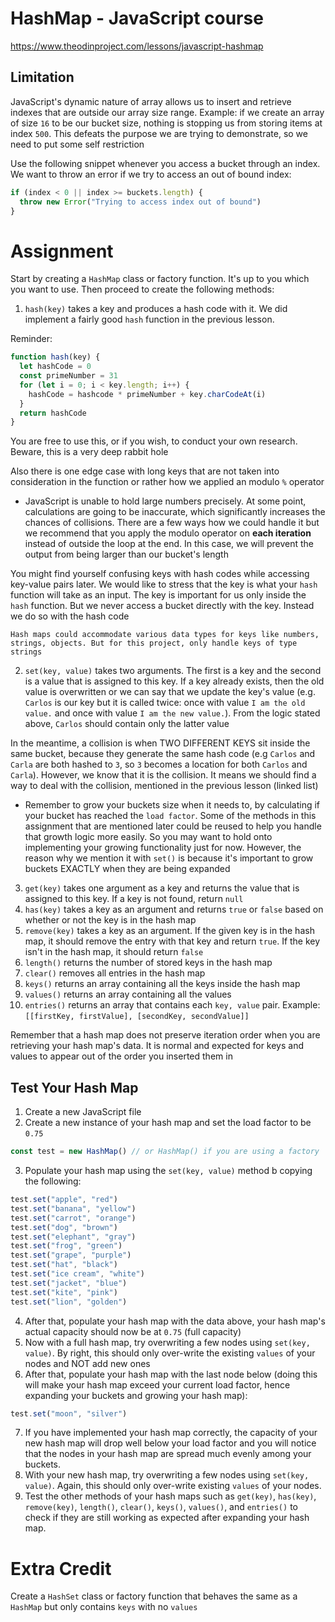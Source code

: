 # HashMap - JavaScript course

https://www.theodinproject.com/lessons/javascript-hashmap

## Limitation

JavaScript's dynamic nature of array allows us to insert and retrieve indexes that are outside our array size range. Example: if we create an array of size `16` to be our bucket size, nothing is stopping us from storing items at index `500`. This defeats the purpose we are trying to demonstrate, so we need to put some self restriction

Use the following snippet whenever you access a bucket through an index. We want to throw an error if we try to access an out of bound index:

```javascript
if (index < 0 || index >= buckets.length) {
  throw new Error("Trying to access index out of bound")
}
```

# Assignment

Start by creating a `HashMap` class or factory function. It's up to you which you want to use. Then proceed to create the following methods:

1. `hash(key)` takes a key and produces a hash code with it. We did implement a fairly good `hash` function in the previous lesson.

Reminder:

```javascript
function hash(key) {
  let hashCode = 0
  const primeNumber = 31
  for (let i = 0; i < key.length; i++) {
    hashCode = hashcode * primeNumber + key.charCodeAt(i)
  }
  return hashCode
}
```

You are free to use this, or if you wish, to conduct your own research. Beware, this is a very deep rabbit hole

Also there is one edge case with long keys that are not taken into consideration in the function or rather how we applied an modulo `%` operator

- JavaScript is unable to hold large numbers precisely. At some point, calculations are going to be inaccurate, which significantly increases the chances of collisions. There are a few ways how we could handle it but we recommend that you apply the modulo operator on **each iteration** instead of outside the loop at the end. In this case, we will prevent the output from being larger than our bucket's length

You might find yourself confusing keys with hash codes while accessing key-value pairs later. We would like to stress that the key is what your `hash` function will take as an input. The key is important for us only inside the `hash` function. But we never access a bucket directly with the key. Instead we do so with the hash code

```
Hash maps could accommodate various data types for keys like numbers, strings, objects. But for this project, only handle keys of type strings
```

2. `set(key, value)` takes two arguments. The first is a key and the second is a value that is assigned to this key. If a key already exists, then the old value is overwritten or we can say that we update the key's value (e.g. `Carlos` is our key but it is called twice: once with value `I am the old value.` and once with value `I am the new value.`). From the logic stated above, `Carlos` should contain only the latter value

In the meantime, a collision is when TWO DIFFERENT KEYS sit inside the same bucket, because they generate the same hash code (e.g `Carlos` and `Carla` are both hashed to `3`, so `3` becomes a location for both `Carlos` and `Carla`). However, we know that it is the collision. It means we should find a way to deal with the collision, mentioned in the previous lesson (linked list)

- Remember to grow your buckets size when it needs to, by calculating if your bucket has reached the `load factor`. Some of the methods in this assignment that are mentioned later could be reused to help you handle that growth logic more easily. So you may want to hold onto implementing your growing functionality just for now. However, the reason why we mention it with `set()` is because it's important to grow buckets EXACTLY when they are being expanded

3. `get(key)` takes one argument as a key and returns the value that is assigned to this key. If a key is not found, return `null`
4. `has(key)` takes a key as an argument and returns `true` or `false` based on whether or not the key is in the hash map
5. `remove(key)` takes a key as an argument. If the given key is in the hash map, it should remove the entry with that key and return `true`. If the key isn't in the hash map, it should return `false`
6. `length()` returns the number of stored keys in the hash map
7. `clear()` removes all entries in the hash map
8. `keys()` returns an array containing all the keys inside the hash map
9. `values()` returns an array containing all the values
10. `entries()` returns an array that contains each `key, value` pair. Example: `[[firstKey, firstValue], [secondKey, secondValue]]`

Remember that a hash map does not preserve iteration order when you are retrieving your hash map's data. It is normal and expected for keys and values to appear out of the order you inserted them in

## Test Your Hash Map

1. Create a new JavaScript file
2. Create a new instance of your hash map and set the load factor to be `0.75`

```javascript
const test = new HashMap() // or HashMap() if you are using a factory
```

3. Populate your hash map using the `set(key, value)` method b copying the following:

```javascript
test.set("apple", "red")
test.set("banana", "yellow")
test.set("carrot", "orange")
test.set("dog", "brown")
test.set("elephant", "gray")
test.set("frog", "green")
test.set("grape", "purple")
test.set("hat", "black")
test.set("ice cream", "white")
test.set("jacket", "blue")
test.set("kite", "pink")
test.set("lion", "golden")
```

4. After that, populate your hash map with the data above, your hash map's actual capacity should now be at `0.75` (full capacity)
5. Now with a full hash map, try overwriting a few nodes using `set(key, value)`. By right, this should only over-write the existing `values` of your nodes and NOT add new ones
6. After that, populate your hash map with the last node below (doing this will make your hash map exceed your current load factor, hence expanding your buckets and growing your hash map):

```javascript
test.set("moon", "silver")
```

7. If you have implemented your hash map correctly, the capacity of your new hash map will drop well below your load factor and you will notice that the nodes in your hash map are spread much evenly among your buckets.
8. With your new hash map, try overwriting a few nodes using `set(key, value)`. Again, this should only over-write existing `values` of your nodes.
9. Test the other methods of your hash maps such as `get(key)`, `has(key)`, `remove(key)`, `length()`, `clear()`, `keys()`, `values()`, and `entries()` to check if they are still working as expected after expanding your hash map.

# Extra Credit

Create a `HashSet` class or factory function that behaves the same as a `HashMap` but only contains `keys` with no `values`
